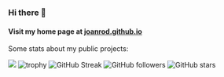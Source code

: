 ### Hi there 👋 
#### Visit my home page at [joanrod.github.io](https://joanrod.github.io)

Some stats about my public projects:

![](https://github-readme-stats.vercel.app/api?username=joanrod&show_icons=true&hide_border=true&hide=contribs&theme=light&count_private=true&include_all_commits=true)
![trophy](https://github-profile-trophy.vercel.app/?username=joanrod)
![GitHub Streak](https://github-readme-streak-stats.herokuapp.com/?user=joanrod)
![GitHub followers](https://img.shields.io/github/followers/joanrod?label=Follow&style=social)
![GitHub stars](https://img.shields.io/github/stars/joanrod?affiliations=OWNER%2CCOLLABORATOR&style=social)
